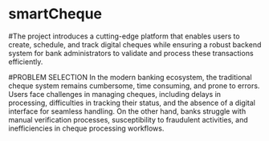 # smartCheque

#The project introduces a cutting-edge platform that enables users to create, schedule, and 
track digital cheques while ensuring a robust backend system for bank administrators to 
validate and process these transactions efficiently.

#PROBLEM SELECTION
In the modern banking ecosystem, the traditional cheque system remains cumbersome, time
consuming, and prone to errors. Users face challenges in managing cheques, including delays 
in processing, difficulties in tracking their status, and the absence of a digital interface for 
seamless handling. On the other hand, banks struggle with manual verification processes, 
susceptibility to fraudulent activities, and inefficiencies in cheque processing workflows. 
